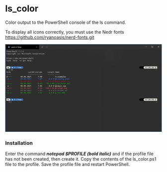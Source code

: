 # ls_color
Color output to the PowerShell console of the ls command.


To display all icons correctly, you must use the Nedr fonts https://github.com/ryanoasis/nerd-fonts.git

![Example](example.png)

### Installation

Enter the command ***notepad $PROFILE (bold italic)*** and if the profile file has not been created, then create it. Copy the contents of the ls_color.ps1 file to the profile. Save the profile file and restart PowerShell.
